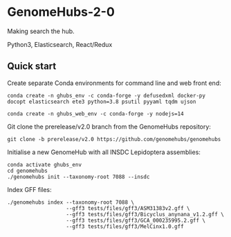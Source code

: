 # GenomeHubs-2-0

Making search the hub.

Python3, Elasticsearch, React/Redux

## Quick start

Create separate Conda environments for command line and web front end:
```
conda create -n ghubs_env -c conda-forge -y defusedxml docker-py docopt elasticsearch ete3 python=3.8 psutil pyyaml tqdm ujson

conda create -n ghubs_web_env -c conda-forge -y nodejs=14
```

Git clone the prerelease/v2.0 branch from the GenomeHubs repository:
```
git clone -b prerelease/v2.0 https://github.com/genomehubs/genomehubs
```

Initialise a new GenomeHub with all INSDC Lepidoptera assemblies:
```
conda activate ghubs_env
cd genomehubs
./genomehubs init --taxonomy-root 7088 --insdc
```

Index GFF files:
```
./genomehubs index --taxonomy-root 7088 \
                   --gff3 tests/files/gff3/ASM31383v2.gff \
                   --gff3 tests/files/gff3/Bicyclus_anynana_v1.2.gff \
                   --gff3 tests/files/gff3/GCA_000235995.2.gff \
                   --gff3 tests/files/gff3/MelCinx1.0.gff
```
